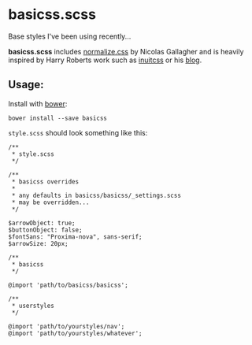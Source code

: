 # basicss.scss

Base styles I've been using recently...

**basicss.scss** includes [normalize.css](http://github.com/necolas/normalize.css) by Nicolas Gallagher and is heavily inspired by Harry Roberts work such as [inuitcss](http://inuitcss.com/) or his [blog](http://csswizardry.com).

## Usage:

Install with [bower](http://bower.io):

    bower install --save basicss

`style.scss` should look something like this:

    /**
     * style.scss
     */

    /**
     * basicss overrides
     * 
     * any defaults in basicss/basicss/_settings.scss
     * may be overridden...
     */

    $arrowObject: true;
    $buttonObject: false;
    $fontSans: "Proxima-nova", sans-serif;
    $arrowSize: 20px;

    /**
     * basicss
     */

    @import 'path/to/basicss/basicss';

    /**
     * userstyles
     */

    @import 'path/to/yourstyles/nav';
    @import 'path/to/yourstyles/whatever';

